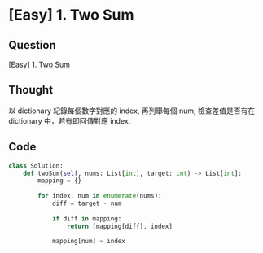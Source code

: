 # [Easy] 1. Two Sum

## Question

[[Easy] 1. Two Sum](https://leetcode.com/problems/two-sum/)

## Thought

以 dictionary 紀錄每個數字對應的 index, 再列舉每個 num, 檢查差值是否有在 dictionary 中，若有即回傳對應 index.

## Code

```python
class Solution:
    def twoSum(self, nums: List[int], target: int) -> List[int]:
        mapping = {}
        
        for index, num in enumerate(nums):
            diff = target - num
            
            if diff in mapping:
                return [mapping[diff], index]
            
            mapping[num] = index
```
